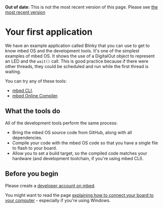 <span class="warnings">**Out of date**: This is not the most recent version of this page. Please see [the most recent version](y)</span>
# Your first application

We have an example application called Blinky that you can use to get to know mbed OS and the development tools. It's one of the simplest examples of mbed OS. It shows the use of a DigitalOut object to represent an LED and the ``wait()`` call. This is good practice because if there were other threads, they could be scheduled and run while the first thread is waiting.

You can try any of these tools:

* [mbed CLI](blinky_cli.md).
* [mbed Online Compiler](blinky_compiler.md).

## What the tools do

All of the development tools perform the same process:

* Bring the mbed OS source code from GitHub, along with all dependencies.
* Compile your code with the mbed OS code so that you have a single file to flash to your board.
* Allow you to set a build target, so the compiled code matches your hardware (and development toolchain, if you're using mbed CLI).

## Before you begin

Please create a [developer account on mbed](https://developer.mbed.org/account/signup/).

You might want to read the page [explaining how to connect your board to your computer](serial_communication.md) - especially if you're using Windows.
